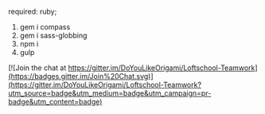 required: ruby;

1. gem i compass
2. gem i sass-globbing
3. npm i
4. gulp


[![Join the chat at https://gitter.im/DoYouLikeOrigami/Loftschool-Teamwork](https://badges.gitter.im/Join%20Chat.svg)](https://gitter.im/DoYouLikeOrigami/Loftschool-Teamwork?utm_source=badge&utm_medium=badge&utm_campaign=pr-badge&utm_content=badge)